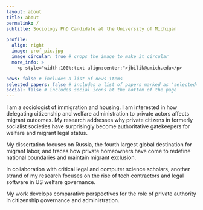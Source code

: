 ```yaml
---
layout: about
title: about
permalink: /
subtitle: Sociology PhD Candidate at the University of Michigan

profile:
  align: right
  image: prof_pic.jpg
  image_circular: true # crops the image to make it circular
  more_info: >
    <p style="width:100%;text-align:center;">jbilik@umich.edu</p>

news: false # includes a list of news items
selected_papers: false # includes a list of papers marked as "selected={true}"
social: false # includes social icons at the bottom of the page
---
```


I am a sociologist of immigration and housing. I am interested in how delegating citizenship and welfare administration to private actors affects migrant outcomes. My research addresses why private citizens in formerly socialist societies have surprisingly become authoritative gatekeepers for welfare and migrant legal status.

My dissertation focuses on Russia, the fourth largest global destination for migrant labor, and traces how private homeowners have come to redefine national boundaries and maintain migrant exclusion.

In collaboration with critical legal and computer science scholars, another strand of my research focuses on the rise of tech contractors and legal software in US welfare governance.

My work develops comparative perspectives for the role of private authority in citizenship governance and administration.